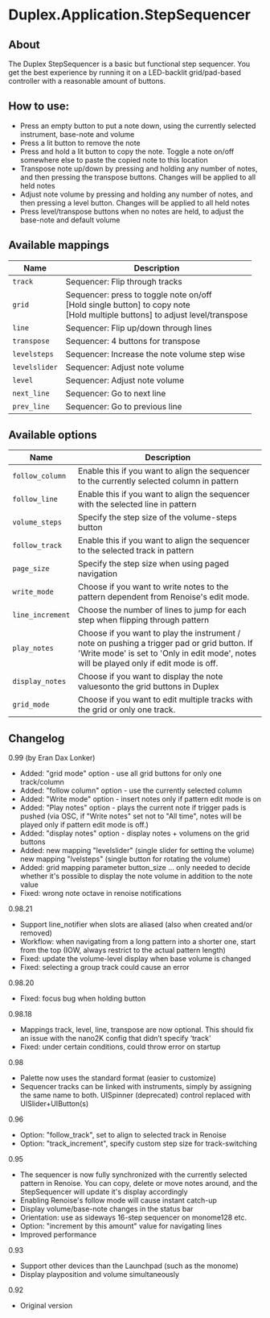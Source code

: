 # Duplex.Application.StepSequencer

## About

The Duplex StepSequencer is a basic but functional step sequencer. You get the best experience by running it on a LED-backlit grid/pad-based controller with a reasonable amount of buttons. 

## How to use:

- Press an empty button to put a note down, using the currently selected 
  instrument, base-note and volume
- Press a lit button to remove the note
- Press and hold a lit button to copy the note. Toggle a note on/off somewhere 
  else to paste the copied note to this location
- Transpose note up/down by pressing and holding any number of notes, and then 
  pressing the transpose buttons. Changes will be applied to all held notes
- Adjust note volume by pressing and holding any number of notes, and then 
  pressing a level button. Changes will be applied to all held notes
- Press level/transpose buttons when no notes are held, to adjust the base-note 
  and default volume


## Available mappings 

| Name          | Description   |
| ------------- |---------------|
|`track`|Sequencer: Flip through tracks|  
|`grid`|Sequencer: press to toggle note on/off<br>[Hold single button] to copy note<br>[Hold multiple buttons] to adjust level/transpose
|`line`|Sequencer: Flip up/down through lines|  
|`transpose`|Sequencer: 4 buttons for transpose|<br>1st: Oct down<br>2nd: Semi down<br>3rd: Semi up<br>4th: Oct up|  
|`levelsteps`|Sequencer: Increase the note volume step wise|  
|`levelslider`|Sequencer: Adjust note volume|  
|`level`|Sequencer: Adjust note volume|  
|`next_line`|Sequencer: Go to next line|  
|`prev_line`|Sequencer: Go to previous line| 

## Available options 

| Name          | Description   |
| ------------- |---------------|
|`follow_column`|Enable this if you want to align the sequencer to the currently selected column in pattern|  
|`follow_line`|Enable this if you want to align the sequencer with the selected line in pattern|  
|`volume_steps`|Specify the step size of the volume-steps button|  
|`follow_track`|Enable this if you want to align the sequencer to the selected track in pattern|  
|`page_size`|Specify the step size when using paged navigation|  
|`write_mode`|Choose if you want to write notes to the pattern dependent from Renoise's edit mode.|  
|`line_increment`|Choose the number of lines to jump for each step when flipping through pattern|  
|`play_notes`|Choose if you want to play the instrument / note on pushing a trigger pad or grid button. If 'Write mode' is set to 'Only in edit mode', notes will be played only if edit mode is off.|  
|`display_notes`|Choose if you want to display the note valuesonto the grid buttons in Duplex|  
|`grid_mode`|Choose if you want to edit multiple tracks with the grid or only one track.|  

## Changelog

0.99 (by Eran Dax Lonker)
- Added: "grid mode" option - use all grid buttons for only one track/column
- Added: "follow column" option - use the currently selected column
- Added: "Write mode" option - insert notes only if pattern edit mode is on
- Added: "Play notes" option - plays the current note if trigger pads is
          pushed (via OSC, if "Write notes" set not to "All time", notes 
          will be played only if pattern edit mode is off.)
- Added: "display notes" option - display notes + volumens on the grid buttons
- Added: new mapping "levelslider" (single slider for setting the volume) 
          new mapping "lvelsteps" (single button for rotating the volume)
- Added: grid mapping parameter button_size ... only needed to decide whether
          it's possible to display the note volume in addition to the note value
- Fixed: wrong note octave in renoise notifications 

0.98.21
- Support line_notifier when slots are aliased (also when created and/or removed)
- Workflow: when navigating from a long pattern into a shorter one, start from 
  the top (IOW, always restrict to the actual pattern length)
- Fixed: update the volume-level display when base volume is changed
- Fixed: selecting a group track could cause an error

0.98.20
- Fixed: focus bug when holding button

0.98.18
- Mappings track, level, line, transpose are now optional. This should fix an 
  issue with the nano2K config that didn’t specify ‘track’
- Fixed: under certain conditions, could throw error on startup

0.98  
- Palette now uses the standard format (easier to customize)
- Sequencer tracks can be linked with instruments, simply by assigning 
  the same name to both. 
  UISpinner (deprecated) control replaced with UISlider+UIButton(s)

0.96
- Option: "follow_track", set to align to selected track in Renoise
- Option: "track_increment", specify custom step size for track-switching

0.95  
- The sequencer is now fully synchronized with the currently selected 
  pattern in  Renoise. You can copy, delete or move notes around, 
  and the StepSequencer will update it's display accordingly
- Enabling Renoise's follow mode will cause instant catch-up
- Display volume/base-note changes in the status bar
- Orientation: use as sideways 16-step sequencer on monome128 etc.
- Option: "increment by this amount" value for navigating lines
- Improved performance 

0.93  
- Support other devices than the Launchpad (such as the monome)
- Display playposition and volume simultaneously 

0.92  
- Original version
